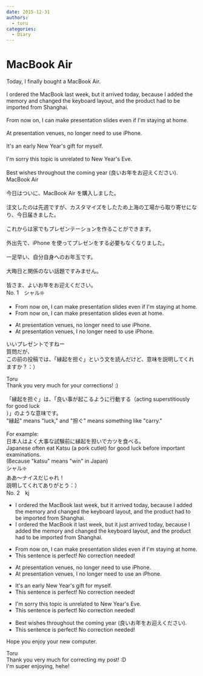 ```yaml
---
date: 2015-12-31
authors:
  - toru
categories:
  - Diary
---
```


<h1 id="subject_show">MacBook Air</h1>
<div class="date" hidden>Dec 31, 2015 15:11</div>
<div id="post"><div id="body_show_ori">
Today, I finally bought a MacBook Air.<br/><br/>I ordered the MacBook last week, but it arrived today, because I added the memory and changed the keyboard layout, and the product had to be imported from Shanghai.<br/><br/>From now on, I can make presentation slides even if I'm staying at home.<br/><br/>At presentation venues, no longer need to use iPhone.<br/><br/>It's an early New Year's gift for myself.<br/><br/>I'm sorry this topic is unrelated to New Year's Eve.<br/><br/>Best wishes throughout the coming year (良いお年をお迎えください).
</div></div>

<!-- more -->

<div id="post_ja"><div id="body_show_mo">
MacBook Air<br/><br/>今日はついに、MacBook Air を購入しました。<br/><br/>注文したのは先週ですが、カスタマイズをしたため上海の工場から取り寄せになり、今日届きました。<br/><br/>これからは家でもプレゼンテーションを作ることができます。<br/><br/>外出先で、iPhone を使ってプレゼンをする必要もなくなりました。<br/><br/>一足早い、自分自身へのお年玉です。<br/><br/>大晦日と関係のない話題ですみません。<br/><br/>皆さま、よいお年をお迎えください。
</div></div>
<div id="block"><div class="first_name"> No. 1　<span class="just_name">シャル❇️</span></div><div id="block2">
<ul class="correction_field">
<li class="incorrect">From now on, I can make presentation slides even if I'm staying at home.</li>
<li class="corrected correct">
From now on, I can make presentation slides even at home.
</li>
</ul>
<ul class="correction_field">
<li class="incorrect">At presentation venues, no longer need to use iPhone.</li>
<li class="corrected correct">
At presentation venues, I no longer need to use iPhone.
</li>
</ul>
<p class="comment_small">
 いいプレゼントですねー
 <br/>
 質問だが、
 <br/>
 この前の投稿では、「縁起を担ぐ」という文を読んだけど、意味を説明してくれますか？：）
</p>

</div><div class="name"><span class="just_name">Toru</span><br>
Thank you very much for your corrections! :)<br/><br/>「縁起を担ぐ」は、「良い事が起こるように行動する（acting superstitiously for good luck<br/>）」のような意味です。<br/>"縁起" means "luck," and "担ぐ" means something like "carry."<br/><br/>For example:<br/>日本人はよく大事な試験前に縁起を担いでカツを食べる。<br/>Japanese often eat Katsu (a pork cutlet) for good luck before important examinations.<br/>(Because "katsu" means "win" in Japan)
</div>
<div class="name"><span class="just_name">シャル❇️</span><br>
ああ～ナイスだじゃれ！<br/>説明してくれてありがとう：）
</div>
</div>
<div id="block"><div class="first_name"> No. 2　<span class="just_name">kj</span></div><div id="block2">
<ul class="correction_field">
<li class="incorrect">I ordered the MacBook last week, but it arrived today, because I added the memory and changed the keyboard layout, and the product had to be imported from Shanghai.</li>
<li class="corrected correct">
I ordered <span class="sline">the MacBook</span> <span class="f_blue">it </span>last week, but it <span class="f_blue">just </span>arrived today, because I added <span class="sline">the</span> memory and changed the keyboard layout, and the product had to be imported from Shanghai.
</li>
</ul>
<ul class="correction_field">
<li class="incorrect">From now on, I can make presentation slides even if I'm staying at home.</li>
<li class="corrected perfect">This sentence is perfect! No correction needed!</li>
</ul>
<ul class="correction_field">
<li class="incorrect">At presentation venues, no longer need to use iPhone.</li>
<li class="corrected correct">
At presentation venues, <span class="f_blue">I </span>no longer need to use <span class="f_blue">an </span>iPhone.
</li>
</ul>
<ul class="correction_field">
<li class="incorrect">It's an early New Year's gift for myself.</li>
<li class="corrected perfect">This sentence is perfect! No correction needed!</li>
</ul>
<ul class="correction_field">
<li class="incorrect">I'm sorry this topic is unrelated to New Year's Eve.</li>
<li class="corrected perfect">This sentence is perfect! No correction needed!</li>
</ul>
<ul class="correction_field">
<li class="incorrect">Best wishes throughout the coming year (良いお年をお迎えください).</li>
<li class="corrected perfect">This sentence is perfect! No correction needed!</li>
</ul>
<p class="comment_small">
 Hope you enjoy your new computer.
</p>

</div><div class="name"><span class="just_name">Toru</span><br>
Thank you very much for correcting my post! :D<br/>I'm super enjoying, hehe!
</div>
</div>
